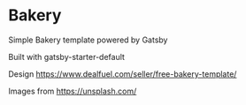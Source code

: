 # Bakery

Simple Bakery template powered by Gatsby

Built with
gatsby-starter-default

Design https://www.dealfuel.com/seller/free-bakery-template/

Images from https://unsplash.com/
